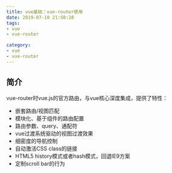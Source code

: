 ```yaml
---
title: vue基础：vue-router使用
date: 2019-07-10 21:50:28
tags:
- vue
- vue-router

category:
- vue
- vue-router
---
```


## 简介
vue-router时vue.js的官方路由，与vue核心深度集成，提供了特性：
* 嵌套路由/视图匹配
* 模块化、基于组件的路由配置
* 路由参数、query、通配符
* vue过渡系统驱动的视图过渡效果
* 细密度的导航控制
* 自动激活CSS class的链接
* HTML5 history模式或者hash模式，回退IE9方案
* 定制scroll bar的行为
